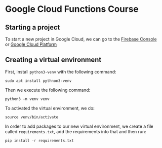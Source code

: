 # Google Cloud Functions Course

## Starting a project

To start a new project in Google Cloud, we can go to the [Firebase Console](http://console.ifrebase.google.com) or [Google Cloud Platform](http://console.cloud.google.com)

## Creating a virtual environment

First, install `python3-venv` with the following command:

```
sudo apt install pythnon3-venv
```

Then we execute the following command:

```
python3 -m venv venv
```

To activated the virtual environment, we do:
```
source venv/bin/activate
```

In order to add packages to our new virtual environment, we create a file called `requirements.txt`, add the requirements into that and then run:

```
pip install -r requirements.txt
```